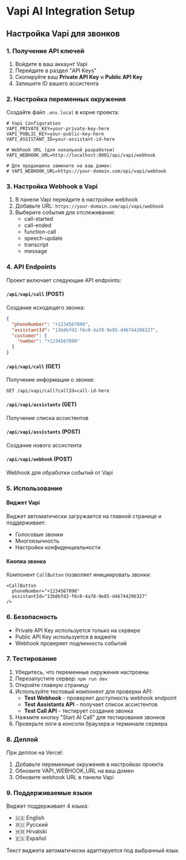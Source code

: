 # Vapi AI Integration Setup

## Настройка Vapi для звонков

### 1. Получение API ключей

1. Войдите в ваш аккаунт Vapi
2. Перейдите в раздел "API Keys"
3. Скопируйте ваш **Private API Key** и **Public API Key**
4. Запишите ID вашего ассистента

### 2. Настройка переменных окружения

Создайте файл `.env.local` в корне проекта:

```env
# Vapi Configuration
VAPI_PRIVATE_KEY=your-private-key-here
VAPI_PUBLIC_KEY=your-public-key-here
VAPI_ASSISTANT_ID=your-assistant-id-here

# Webhook URL (для локальной разработки)
VAPI_WEBHOOK_URL=http://localhost:8001/api/vapi/webhook

# Для продакшена замените на ваш домен:
# VAPI_WEBHOOK_URL=https://your-domain.com/api/vapi/webhook
```

### 3. Настройка Webhook в Vapi

1. В панели Vapi перейдите в настройки webhook
2. Добавьте URL: `https://your-domain.com/api/vapi/webhook`
3. Выберите события для отслеживания:
   - call-started
   - call-ended
   - function-call
   - speech-update
   - transcript
   - message

### 4. API Endpoints

Проект включает следующие API endpoints:

#### `/api/vapi/call` (POST)
Создание исходящего звонка:
```json
{
  "phoneNumber": "+1234567890",
  "assistantId": "13b8bfd2-f6c0-4a78-9e85-d46744296327",
  "customer": {
    "number": "+1234567890"
  }
}
```

#### `/api/vapi/call` (GET)
Получение информации о звонке:
```
GET /api/vapi/call?callId=call-id-here
```

#### `/api/vapi/assistants` (GET)
Получение списка ассистентов

#### `/api/vapi/assistants` (POST)
Создание нового ассистента

#### `/api/vapi/webhook` (POST)
Webhook для обработки событий от Vapi

### 5. Использование

#### Виджет Vapi
Виджет автоматически загружается на главной странице и поддерживает:
- Голосовые звонки
- Многоязычность
- Настройки конфиденциальности

#### Кнопка звонка
Компонент `CallButton` позволяет инициировать звонки:
```tsx
<CallButton 
  phoneNumber="+1234567890" 
  assistantId="13b8bfd2-f6c0-4a78-9e85-d46744296327"
/>
```

### 6. Безопасность

- Private API Key используется только на сервере
- Public API Key используется в виджете
- Webhook проверяет подлинность событий

### 7. Тестирование

1. Убедитесь, что переменные окружения настроены
2. Перезапустите сервер: `npm run dev`
3. Откройте главную страницу
4. Используйте тестовый компонент для проверки API:
   - **Test Webhook** - проверяет доступность webhook endpoint
   - **Test Assistants API** - получает список ассистентов
   - **Test Call API** - тестирует создание звонка
5. Нажмите кнопку "Start AI Call" для тестирования звонков
6. Проверьте логи в консоли браузера и терминале сервера

### 8. Деплой

При деплое на Vercel:
1. Добавьте переменные окружения в настройках проекта
2. Обновите VAPI_WEBHOOK_URL на ваш домен
3. Обновите webhook URL в панели Vapi

### 9. Поддерживаемые языки

Виджет поддерживает 4 языка:
- 🇺🇸 English
- 🇷🇺 Русский  
- 🇭🇷 Hrvatski
- 🇪🇸 Español

Текст виджета автоматически адаптируется под выбранный язык.
